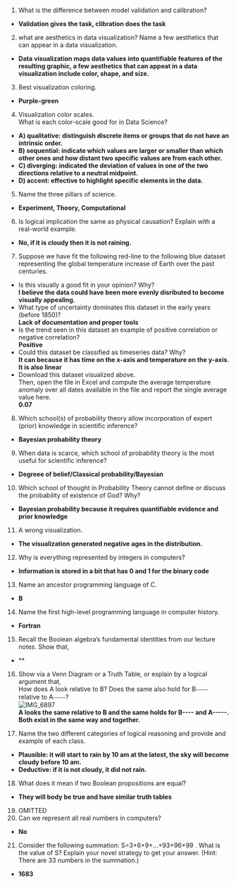 1. What is the difference between model validation and calibration?  
- **Validation gives the task, clibration does the task**    
2. what are aesthetics in data visualization? Name a few aesthetics that can appear in a data visualization.  
- **Data visualization maps data values into quantifiable features of the resulting graphic, a few aesthetics that can appeat in a data visualization include color, shape, and size.**  
3. Best visualization coloring.  
- **Purple-green**  
4. Visualization color scales.  
What is each color-scale good for in Data Science?  
- **A) qualitative: distinguish discrete items or groups that do not have an intrinsic order.**  
- **B) sequential: indicate which values are larger or smaller than which other ones and how distant two specific values are from each other.**   
- **C) diverging: indicated the deviation of values in one of the two directions relative to a neutral midpoint.**  
- **D) accent: effective to highlight specific elements in the data.**  
5. Name the three pillars of science.  
- **Experiment, Theory, Computational**  
6. Is logical implication the same as physical causation? Explain with a real-world example.   
- **No, if it is cloudy then it is not raining.**  
7. Suppose we have fit the following red-line to the following blue dataset representing the global temperature increase of Earth over the past centuries.  
- Is this visually a good fit in your opinion? Why?  
**I believe the data could have been more evenly disributed to become visually appealing.** 
- What type of uncertainty dominates this dataset in the early years (before 1850)?  
**Lack of documentation and proper tools**  
- Is the trend seen in this dataset an example of positive correlation or negative correlation?  
**Positive**  
- Could this dataset be classified as timeseries data? Why?  
**It can because it has time on the x-axis and temperature on the y-axis. It is also linear**  
- Download this dataset visualized above.  
Then, open the file in Excel and compute the average temperature anomaly over all dates available in the file and report the single average value here.   
**0.07**  
8. Which school(s) of probability theory allow incorporation of expert (prior) knowledge in scientific inference?    
- **Bayesian probability theory**  
9. When data is scarce, which school of probability theory is the most useful for scientific inference?  
- **Degreee of belief/Classical probability/Bayesian**  
10. Which school of thought in Probability Theory cannot define or discuss the probability of existence of God? Why?  
- **Bayesian probability because it requires quantifiable evidence and prior knowledge**    
11. A wrong visualization.   
- **The visualization generated negative ages in the distribution.**  
12. Why is everything represented by integers in computers?   
- **Information is stored in a bit that has 0 and 1 for the binary code**  
13. Name an ancestor programming language of C.  
- **B**  
14. Name the first high-level programming language in computer history.  
- **Fortran**  
15. Recall the Boolean algebra’s fundamental identities from our lecture notes. Show that,
- ** 
16. Show via a Venn Diagram or a Truth Table, or explain by a logical argument that,  
How does A look relative to B? Does the same also hold for B⎯⎯⎯⎯ relative to A⎯⎯⎯⎯?  
 ![IMG_6897](https://github.com/galil34/IDS2024S/assets/157654727/672015a1-7027-4c45-91c3-27afd9421104)  
**A looks the same relative to B and the same holds for B---- and A-----. Both exist in the same way and together.**  

17. Name the two different categories of logical reasoning and provide and example of each class.  
- **Plausible: it will start to rain by 10 am at the latest, the sky will become cloudy before 10 am.**  
- **Deductive: if it is not cloudy, it did not rain.**   
18. What does it mean if two Boolean propositions are equal?  
- **They will body be true and have similar truth tables**  
19. OMITTED    
20. Can we represent all real numbers in computers?  
- **No**  
21. Consider the following summation:
S=3+6+9+…+93+96+99 .
What is the value of S? Explain your novel strategy to get your answer.
(Hint: There are 33 numbers in the summation.)
- **1683**
